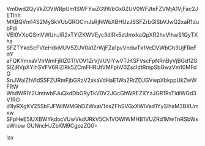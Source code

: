Vm0wd2QyVkZOVWRpUm1SWFYwZG9WbGx0ZUV0WFJteFZVMjA1VjFac2JETlhh
MXBQVm14S2MySkVUbGROCmJsRjNWbXBHUzJSSFZrbGlSbVJwQ2xaR1dubFdi
VEI0VXpGSmVWUnJiR2xTYlZKWVEyc3dlRk5zUmxkaQpXR2hvVlhwS1QyTXha
SFZTYkdScFVteHdkMUV5ZUV0a1ZrWjFZa1pvVndwTk1VcDVWbGh3UjFReFdY
aFQKYmxaVVlrWmFjRlZ0TlVOV1ZrVjVUVlYwVTJKSFVscFpNRnByVjBGd1ZG
SlZjRVpXYlhSVFV6RlZlRk5ZCmFHRUtVMFphV0ZscldtRmpSbGwzVm10MFdG
SnJWalZhVldSSFZURmFjbGRzV2xkaVdHaE1Wa2RrZDJGVwpXbkppUkZwWFRW
WndWRlY2UmtwbFJuQkdDbGRyTkV0V2JGcGhWREZXYzJGR1RsTldiWGd3V1RO
d1IyRXgKV25SbFJFWllWMGhDZWxaV1dsZFhSVGxXWlVad1YySlhaM3BXUmxw
SFpHeE5lUXBWYkdocVUwVkdURkV5Ck1VOWlWMHB1VUZRd1MwTnRSbWxoWnow
OUNncHJZbXM9CgpzZG0=

lax